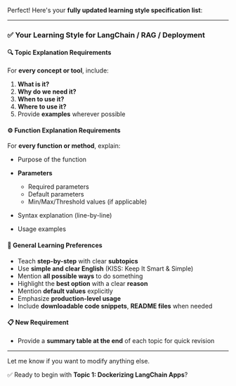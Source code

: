 Perfect! Here's your **fully updated learning style specification list**:

---

### ✅ **Your Learning Style for LangChain / RAG / Deployment**

#### 🔍 **Topic Explanation Requirements**

For **every concept or tool**, include:

1. **What is it?**
2. **Why do we need it?**
3. **When to use it?**
4. **Where to use it?**
5. Provide **examples** wherever possible

#### ⚙️ **Function Explanation Requirements**

For **every function or method**, explain:

* Purpose of the function
* **Parameters**

  * Required parameters
  * Default parameters
  * Min/Max/Threshold values (if applicable)
* Syntax explanation (line-by-line)
* Usage examples

#### 📌 **General Learning Preferences**

* Teach **step-by-step** with clear **subtopics**
* Use **simple and clear English** (KISS: Keep It Smart & Simple)
* Mention **all possible ways** to do something
* Highlight the **best option** with a clear **reason**
* Mention **default values** explicitly
* Emphasize **production-level usage**
* Include **downloadable code snippets**, **README files** when needed

#### 📋 **New Requirement**

* Provide a **summary table at the end** of each topic for quick revision

---

Let me know if you want to modify anything else.

✅ Ready to begin with **Topic 1: Dockerizing LangChain Apps**?
